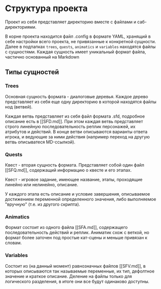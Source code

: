 # Структура проекта
Проект из себя представляет директорию вместе с файлами и саб-директориями.

В корне проекта находится файл .config в формате YAML, хранящий в себе настройки всего проекта, не привязанные к конкретной сущности.
Далее в подпапках `trees`, `quests`, `animatics` и `variables` находятся файлы с сущностями. Каждая сущность имеет уникальный формат файла, частично основанный на Markdown

## Типы сущностей
### Trees
Основная сущность формата - диалоговые деревья. Каждое дерево представляет из себя еще одну директорию в которой находятся файлы нод (ветвей).

Каждая ветвь представляет из себя файл формата .sfd, подробное описание есть в [[SFD.md]]. При этом каждая ветвь представляет строго линейную последовательность реплик персонажей, их атрибутов и действий. В конце ветви описываются варианты ответа игрока, и ведующие за ними действия (например переход на другую ветвь описыватеся MD-ссылкой).

### Quests
Квест - вторая сущность формата. Представляет собой один файл [[SFQ.md]], содержащий информацию о квесте и его этапах.

Квест - игровое задание, имеющее название, этапы, проходящие линейно или нелинейно, описание.

У каждого этапа есть описание и условие завершения, описываемое достижением переменной определенного значения, либо выполняемое "вручную" (т.е. из другого скрипта).

### Animatics
Формат состоит из одного файла [[SFA.md]], содержащего последовательность действий и реплик. Аниматик схож с веткой, но формат более заточен под простые кат-сцены и меньше привязан к словам.

### Variables
Состоит из (на данный момент) равнозначных файлов [[SFV.md]], в которых описываются так называемые переменные, их тип, дефолтное значение и краткое описание.
Деление на файлы только для логического разделения, в итоге они все будут одинаково доступны.